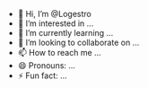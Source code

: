 - 👋 Hi, I’m @Logestro
- 👀 I’m interested in ...
- 🌱 I’m currently learning ...
- 💞️ I’m looking to collaborate on ...
- 📫 How to reach me ...
- 😄 Pronouns: ...
- ⚡ Fun fact: ...

<!---
Logestro/Logestro is a ✨ special ✨ repository because its `README.md` (this file) appears on your GitHub profile.
You can click the Preview link to take a look at your changes.
--->
